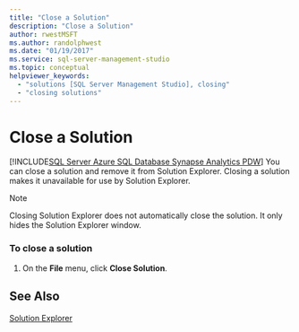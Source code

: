 ```yaml
---
title: "Close a Solution"
description: "Close a Solution"
author: rwestMSFT
ms.author: randolphwest
ms.date: "01/19/2017"
ms.service: sql-server-management-studio
ms.topic: conceptual
helpviewer_keywords:
  - "solutions [SQL Server Management Studio], closing"
  - "closing solutions"
---
```

# Close a Solution
[!INCLUDE[SQL Server Azure SQL Database Synapse Analytics PDW](../includes/applies-to-version/sql-asdb-asdbmi-asa-pdw.md)]
You can close a solution and remove it from Solution Explorer. Closing a solution makes it unavailable for use by Solution Explorer.  
  
> [!NOTE]  
> Closing Solution Explorer does not automatically close the solution. It only hides the Solution Explorer window.  
  
### To close a solution  
  
1.  On the **File** menu, click **Close Solution**.  
  
## See Also  
[Solution Explorer](solution-explorer.md)  
  
